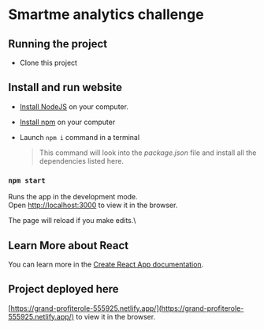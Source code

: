 # Smartme analytics challenge

## Running the project

- Clone this project

## Install and run website

- [Install NodeJS](https://nodejs.org/en/) on your computer.

- [Install npm](https://docs.npmjs.com/getting-started) on your computer

- Launch `npm i` command in a terminal

  > This command will look into the _package.json_ file and install all the dependencies listed here.

### `npm start`

Runs the app in the development mode.\
Open [http://localhost:3000](http://localhost:3000) to view it in the browser.

The page will reload if you make edits.\

## Learn More about React

You can learn more in the [Create React App documentation](https://facebook.github.io/create-react-app/docs/getting-started).

## Project deployed here

[https://grand-profiterole-555925.netlify.app/](https://grand-profiterole-555925.netlify.app/) to view it in the browser.
